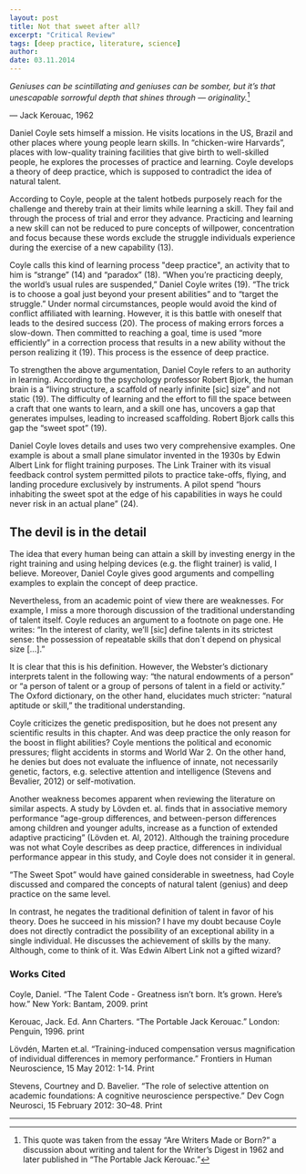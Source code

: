 ```yaml
---
layout: post
title: Not that sweet after all?
excerpt: "Critical Review"
tags: [deep practice, literature, science]
author:
date: 03.11.2014
---
```


*Geniuses can be scintillating and geniuses can be somber, but it’s that unescapable sorrowful depth that shines through — originality.*[^fn1]

&#8212; Jack Kerouac, 1962

Daniel Coyle sets himself a mission. He visits locations in the US, Brazil and other places where young people learn skills. In “chicken-wire Harvards”, places with low-quality training facilities that give birth to well-skilled people, he explores the processes of practice and learning. Coyle develops a theory of deep practice, which is supposed to contradict the idea of natural talent.

According to Coyle, people at the talent hotbeds purposely reach for the challenge and thereby train at their limits while learning a skill. They fail and through the process of trial and error they advance. Practicing and learning a new skill can not be reduced to pure concepts of willpower, concentration and focus because these words exclude the struggle individuals experience during the exercise of a new capability (13).

Coyle calls this kind of learning process "deep practice", an activity that to him is “strange” (14) and “paradox” (18). “When you’re practicing deeply, the world’s usual rules are suspended,” Daniel Coyle writes (19). “The trick is to choose a goal just beyond your present abilities” and to “target the struggle.” Under normal circumstances, people would avoid the kind of conflict affiliated with learning. However, it is this battle with oneself that leads to the desired success (20). The process of making errors forces a slow-down. Then committed to reaching a goal, time is used “more efficiently” in a correction process that results in a new ability without the person realizing it (19). This process is the essence of deep practice.

To strengthen the above argumentation, Daniel Coyle refers to an authority in learning. According to the psychology professor Robert Bjork, the human brain is a “living structure, a scaffold of nearly infinite [sic] size” and not static (19). The difficulty of learning and the effort to fill the space between a craft that one wants to learn, and a skill one has, uncovers a gap that generates impulses, leading to increased scaffolding. Robert Bjork calls this gap the “sweet spot” (19).

Daniel Coyle loves details and uses two very comprehensive examples. One example is about a small plane simulator invented in the 1930s by Edwin Albert Link for flight training purposes. The Link Trainer with its visual feedback control system permitted pilots to practice take-offs, flying, and landing procedure exclusively by instruments. A pilot spend “hours inhabiting the sweet spot at the edge of his capabilities in ways he could never risk in an actual plane” (24).

## The devil is in the detail

The idea that every human being can attain a skill by investing energy in the right training and using helping devices (e.g. the flight trainer) is valid, I believe. Moreover, Daniel Coyle gives good arguments and compelling examples to explain the concept of deep practice.

Nevertheless, from an academic point of view there are weaknesses. For example, I miss a more thorough discussion of the traditional understanding of talent itself. Coyle reduces an argument to a footnote on page one. He writes: “In the interest of clarity, we’ll [sic] define talents in its strictest sense: the possession of repeatable skills that don´t depend on physical size […].”

It is clear that this is his definition. However, the Webster’s dictionary interprets talent in the following way: “the natural endowments of a person” or “a person of talent or a group of persons of talent in a field or activity.” The Oxford dictionary, on the other hand, elucidates much stricter: “natural aptitude or skill,” the traditional understanding.

Coyle criticizes the genetic predisposition, but he does not present any scientific results in this chapter. And was deep practice the only reason for the boost in flight abilities? Coyle mentions the political and economic pressures; flight accidents in storms and World War 2. On the other hand, he denies but does not evaluate the influence of innate, not necessarily genetic, factors, e.g. selective attention and intelligence (Stevens and Bevalier, 2012) or self-motivation.

Another weakness becomes apparent when reviewing the literature on similar aspects. A study by Lövden et. al. finds that in associative memory performance “age-group differences, and between-person differences among children and younger adults, increase as a function of extended adaptive practicing” (Lövden et. Al, 2012). Although the training procedure was not what Coyle describes as deep practice, differences in individual performance appear in this study, and Coyle does not consider it in general.

“The Sweet Spot” would have gained considerable in sweetness, had Coyle discussed and compared the concepts of natural talent (genius) and deep practice on the same level.

In contrast, he negates the traditional definition of talent in favor of his theory. Does he succeed in his mission? I have my doubt because Coyle does not directly contradict the possibility of an exceptional ability in a single individual. He discusses the achievement of skills by the many. Although, come to think of it. Was Edwin Albert Link not a gifted wizard?

### Works Cited

Coyle, Daniel. “The Talent Code - Greatness isn’t born. It’s grown. Here’s how.” New York: Bantam, 2009. print

Kerouac, Jack. Ed. Ann Charters. “The Portable Jack Kerouac.”  London: Penguin, 1996. print

Lövdén, Marten et.al. “Training-induced compensation versus magnification of individual differences in memory performance.” Frontiers in Human Neuroscience, 15 May 2012: 1-14. Print

Stevens, Courtney and D. Bavelier. “The role of selective attention on academic foundations: A cognitive neuroscience perspective.” Dev Cogn Neurosci, 15 February 2012: 30–48. Print

---

[^fn1]: This quote was taken from the essay “Are Writers Made or Born?” a discussion about writing and talent for the Writer’s Digest in 1962 and later published in “The Portable Jack Kerouac.”